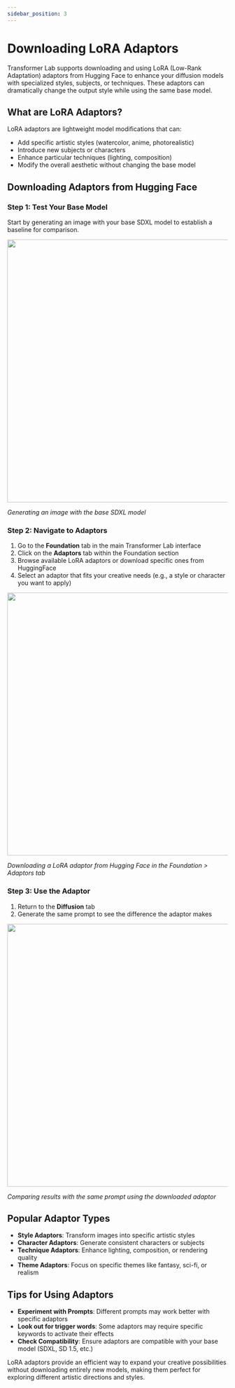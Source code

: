 ```yaml
---
sidebar_position: 3
---
```


# Downloading LoRA Adaptors

Transformer Lab supports downloading and using LoRA (Low-Rank Adaptation) adaptors from Hugging Face to enhance your diffusion models with specialized styles, subjects, or techniques. These adaptors can dramatically change the output style while using the same base model.

## What are LoRA Adaptors?

LoRA adaptors are lightweight model modifications that can:

- Add specific artistic styles (watercolor, anime, photorealistic)
- Introduce new subjects or characters
- Enhance particular techniques (lighting, composition)
- Modify the overall aesthetic without changing the base model

## Downloading Adaptors from Hugging Face

### Step 1: Test Your Base Model

Start by generating an image with your base SDXL model to establish a baseline for comparison.

<div style={{textAlign: 'center'}}>
  <img src={require('./gifs/downloading-adaptors-infmodelonly.gif').default} width="600" />
  <p><em>Generating an image with the base SDXL model</em></p>
</div>

### Step 2: Navigate to Adaptors

1. Go to the **Foundation** tab in the main Transformer Lab interface
2. Click on the **Adaptors** tab within the Foundation section
3. Browse available LoRA adaptors or download specific ones from HuggingFace
4. Select an adaptor that fits your creative needs (e.g., a style or character you want to apply)

<div style={{textAlign: 'center'}}>
  <img src={require('./gifs/downloading-adaptors-download.gif').default} width="600" />
  <p><em>Downloading a LoRA adaptor from Hugging Face in the Foundation > Adaptors tab</em></p>
</div>

### Step 3: Use the Adaptor

1. Return to the **Diffusion** tab
2. Generate the same prompt to see the difference the adaptor makes

<div style={{textAlign: 'center'}}>
  <img src={require('./gifs/downloading-adaptors-inference-full.gif').default} width="600" />
  <p><em>Comparing results with the same prompt using the downloaded adaptor</em></p>
</div>

## Popular Adaptor Types

- **Style Adaptors**: Transform images into specific artistic styles
- **Character Adaptors**: Generate consistent characters or subjects
- **Technique Adaptors**: Enhance lighting, composition, or rendering quality
- **Theme Adaptors**: Focus on specific themes like fantasy, sci-fi, or realism

## Tips for Using Adaptors

- **Experiment with Prompts**: Different prompts may work better with specific adaptors
- **Look out for trigger words**: Some adaptors may require specific keywords to activate their effects
- **Check Compatibility**: Ensure adaptors are compatible with your base model (SDXL, SD 1.5, etc.)

LoRA adaptors provide an efficient way to expand your creative possibilities without downloading entirely new models, making them perfect for exploring different artistic directions and styles.